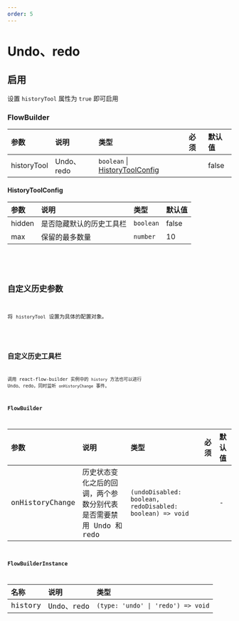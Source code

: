 ```yaml
---
order: 5
---
```


# Undo、redo

## 启用

设置 `historyTool` 属性为 `true` 即可启用

### FlowBuilder

| 参数        | 说明       | 类型                                                 | 必须 | 默认值 |
| :---------- | :--------- | :--------------------------------------------------- | :--- | :----- |
| historyTool | Undo、redo | `boolean` \| [HistoryToolConfig](#historytoolconfig) |      | false  |

#### HistoryToolConfig

| 参数   | 说明                     | 类型      | 默认值 |
| :----- | :----------------------- | :-------- | :----- |
| hidden | 是否隐藏默认的历史工具栏 | `boolean` | false  |
| max    | 保留的最多数量           | `number`  | 10     |

<br>

<code src="./demo/history/index.tsx" />

## 自定义历史参数

将 `historyTool` 设置为具体的配置对象。

<code src="./demo/history/config.tsx" />

## 自定义历史工具栏

调用 react-flow-builder 实例中的 `history` 方法也可以进行 Undo、redo，同时监听 `onHistoryChange` 事件。

### FlowBuilder

| 参数            | 说明                                                              | 类型                                                     | 必须 | 默认值 |
| :-------------- | :---------------------------------------------------------------- | :------------------------------------------------------- | :--- | :----- |
| onHistoryChange | 历史状态变化之后的回调，两个参数分别代表是否需要禁用 Undo 和 redo | `(undoDisabled: boolean, redoDisabled: boolean) => void` |      | -      |

### FlowBuilderInstance

| 名称    | 说明       | 类型                               |
| :------ | :--------- | :--------------------------------- |
| history | Undo、redo | `(type: 'undo' \| 'redo') => void` |

<br>

<code src="./demo/history/custom.tsx" />
